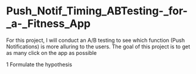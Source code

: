 # Push_Notif_Timing_ABTesting-_for-_a-_Fitness_App
For this project, I will conduct an A/B testing to see which function (Push Notifications) is more alluring to the users. The goal of this project is to get as many click on the app as possible


1 Formulate the hypothesis

